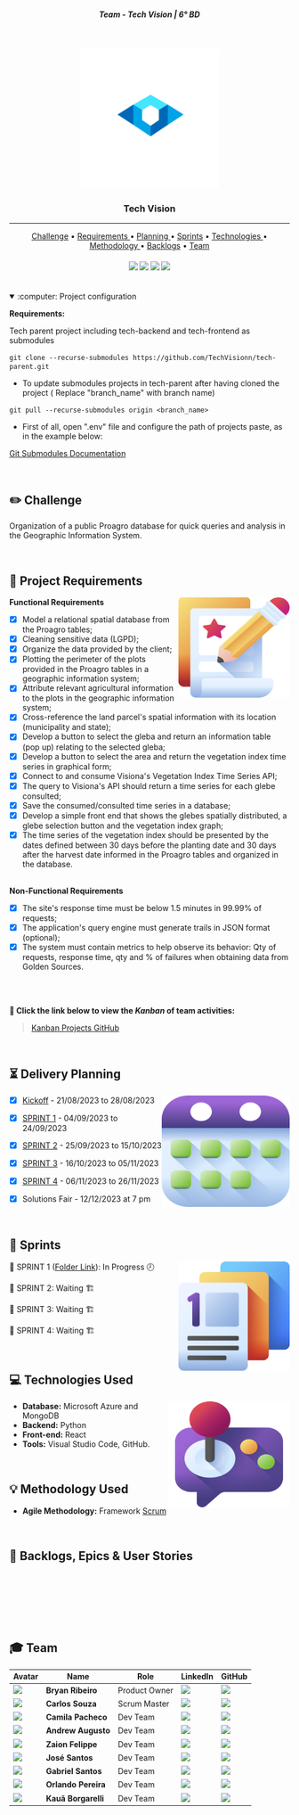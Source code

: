 <h5 align="center"> Team - Tech Vision | 6° BD </h5>

<br>

<p align="center">
<img src ="https://github.com/TechVisionn/tech-parent/blob/main/docs/Images/simbolo%20(sem%20fundo).png" width="250" height="250"/>
 </h3>
<p align="center">

<p align="center">
      <h3 align="center"> Tech Vision </h3>
<p align="center">

<hr>

<p align="center"> 
   <a href="#pencil2-challenge">Challenge</a> •
   <a href ="#dart-project-requirements"> Requirements </a> •
   <a href ="#hourglass_flowing_sand-delivery-planning"> Planning </a> •
   <a href="#date-sprints">Sprints</a> •
   <a href ="#computer-technologies-used"> Technologies </a> •
   <a href ="#bulb-methodology-used"> Methodology </a> •
   <a href="#backlogs">Backlogs</a> •
   <a href="#mortar_board-team">Team</a>
</p>

<h4 align="center"> 
 <a href="https://www.python.org/"><img src = "https://img.shields.io/badge/python-3670A0?style=for-the-badge&logo=python&logoColor=ffdd54"/></a>
 <a href="https://react.dev/"><img src = "https://img.shields.io/badge/react-%2320232a.svg?style=for-the-badge&logo=react&logoColor=%2361DAFB"/></a>
 <a href="https://azure.microsoft.com/pt-br"><img src = "https://img.shields.io/badge/azure-%230072C6.svg?style=for-the-badge&logo=microsoftazure&logoColor=white"/></a>
 <a href="https://flask.palletsprojects.com/en/2.2.x/"><img src = "https://img.shields.io/badge/flask-%23000.svg?style=for-the-badge&logo=flask&logoColor=white"/></a>
</h4>

<br>

<details open><summary>:computer: Project configuration</summary>

**Requirements:**

Tech parent project including tech-backend and tech-frontend as submodules

```
git clone --recurse-submodules https://github.com/TechVisionn/tech-parent.git
```

- To update submodules projects in tech-parent after having cloned the project ( Replace "branch_name" with branch name)

```
git pull --recurse-submodules origin <branch_name>
```

- First of all, open ".env" file and configure the path of projects paste, as in the example below:

[Git Submodules Documentation](https://git-scm.com/book/en/v2/Git-Tools-Submodules)

</details>

<br>

## :pencil2: Challenge

Organization of a public Proagro database for quick queries and analysis in the Geographic Information System.

<br>

## :dart: Project Requirements

<img align="right" width="200" height="180" src="https://github.com/TechVisionn/tech-parent/blob/main/docs/Images/edicao.png">

**Functional Requirements**
  - [x] Model a relational spatial database from the Proagro tables;
  - [x] Cleaning sensitive data (LGPD);
  - [x] Organize the data provided by the client;
  - [x] Plotting the perimeter of the plots provided in the Proagro tables in a geographic information system;
  - [x] Attribute relevant agricultural information to the plots in the geographic information system;
  - [x] Cross-reference the land parcel's spatial information with its location (municipality and state);
  - [x] Develop a button to select the gleba and return an information table (pop up) relating to the selected gleba;
  - [x] Develop a button to select the area and return the vegetation index time series in graphical form;
  - [x] Connect to and consume Visiona's Vegetation Index Time Series API;
  - [x] The query to Visiona's API should return a time series for each glebe consulted;
  - [x] Save the consumed/consulted time series in a database;
  - [x] Develop a simple front end that shows the glebes spatially distributed, a glebe selection button and the vegetation index graph;
  - [x] The time series of the vegetation index should be presented by the dates defined between 30 days before the planting date and 30 days after the harvest date informed in the Proagro tables and organized in the database.<br><br>

**Non-Functional Requirements**
  - [x] The site's response time must be below 1.5 minutes in 99.99% of requests;
  - [x] The application's query engine must generate trails in JSON format (optional);
  - [x] The system must contain metrics to help observe its behavior: Qty of requests, response time, qty and % of failures when obtaining data from Golden Sources.<br><br>

<br>

**:link: Click the link below to view the *Kanban* of team activities:**
> [Kanban Projects GitHub](https://github.com/orgs/TechVisionn/projects/1)

<br>

## :hourglass_flowing_sand: Delivery Planning

<img align="right" width="230" height="200" src="https://github.com/TechVisionn/tech-parent/blob/main/docs/Images/calendario.png">

- [x] [Kickoff](https://github.com/TechVisionn/tech-parent/blob/main/docs/KickOff%20-%20Visiona.pdf) - 21/08/2023 to 28/08/2023

- [x] [SPRINT 1](https://github.com/TechVisionn/tech-parent/blob/main/sprints/sprint-1.md) - 04/09/2023 to 24/09/2023

- [x] [SPRINT 2]() - 25/09/2023 to 15/10/2023

- [x] [SPRINT 3]() - 16/10/2023 to 05/11/2023

- [x] [SPRINT 4]() - 06/11/2023 to 26/11/2023

- [x] Solutions Fair - 12/12/2023 at 7 pm

<br>

## :date: Sprints

<img align="right" width="200" height="196" src="https://github.com/TechVisionn/tech-parent/blob/main/docs/Images/app-de-apresentacao-de-slides.png">

🔖 SPRINT 1 ([Folder Link](https://github.com/TechVisionn/tech-parent/blob/main/sprints/sprint-1.md)): In Progress 🕗

🔖 SPRINT 2: Waiting 🏗️

🔖 SPRINT 3: Waiting 🏗️

🔖 SPRINT 4: Waiting 🏗️

<br>

## :computer: Technologies Used

<img align="right" width="218" height="190" src="https://github.com/TechVisionn/tech-parent/blob/main/docs/Images/contracao-muscular.png">

* **Database:** Microsoft Azure and MongoDB
* **Backend:** Python
* **Front-end:** React
* **Tools:** Visual Studio Code, GitHub.

<br>

## :bulb: Methodology Used

* **Agile Methodology:** Framework [Scrum](https://www.scrum.org/)

<br>

<span id="backlogs">

## :dart: Backlogs, Epics & User Stories

<h1 align="center"> <img src = "" /></h1>

<br>

## :mortar_board: Team 

|Avatar|Name|Role|LinkedIn|GitHub|
| -------- |-------- |-------- |-------- |-------- |
<img src = "https://avatars.githubusercontent.com/u/70216549?v=4" height="50"/> |**Bryan Ribeiro**|Product Owner|[<img src="https://img.shields.io/badge/linkedin-%230077B5.svg?&style=for-the-badge&logo=linkedin&logoColor=white" />](https://www.linkedin.com/in/bryanrribeiro/)|[<img src="https://camo.githubusercontent.com/fbc3df79ffe1a99e482b154b29262ecbb10d6ee4ed22faa82683aa653d72c4e1/68747470733a2f2f696d672e736869656c64732e696f2f62616467652f4769744875622d3130303030303f7374796c653d666f722d7468652d6261646765266c6f676f3d676974687562266c6f676f436f6c6f723d7768697465" />](https://github.com/BryanRibeiro)
<img src = "https://avatars.githubusercontent.com/u/74521818?v=4" height="50"/> |**Carlos Souza**|Scrum Master|[<img src="https://img.shields.io/badge/linkedin-%230077B5.svg?&style=for-the-badge&logo=linkedin&logoColor=white" />](https://www.linkedin.com/in/carlos-fernando-souza-94aa074b/)|[<img src="https://camo.githubusercontent.com/fbc3df79ffe1a99e482b154b29262ecbb10d6ee4ed22faa82683aa653d72c4e1/68747470733a2f2f696d672e736869656c64732e696f2f62616467652f4769744875622d3130303030303f7374796c653d666f722d7468652d6261646765266c6f676f3d676974687562266c6f676f436f6c6f723d7768697465" />](https://github.com/CarlosSouza87)
<img src = "https://avatars.githubusercontent.com/u/64873345?v=4" height="50"/> |**Camila Pacheco**|Dev Team|[<img src="https://img.shields.io/badge/linkedin-%230077B5.svg?&style=for-the-badge&logo=linkedin&logoColor=white" />](https://www.linkedin.com/in/camilaffpacheco/)|[<img src="https://camo.githubusercontent.com/fbc3df79ffe1a99e482b154b29262ecbb10d6ee4ed22faa82683aa653d72c4e1/68747470733a2f2f696d672e736869656c64732e696f2f62616467652f4769744875622d3130303030303f7374796c653d666f722d7468652d6261646765266c6f676f3d676974687562266c6f676f436f6c6f723d7768697465" />](https://github.com/camilaffpacheco)
<img src = "https://avatars.githubusercontent.com/u/81338441?v=4" height="50"/> |**Andrew Augusto**|Dev Team|[<img src="https://img.shields.io/badge/linkedin-%230077B5.svg?&style=for-the-badge&logo=linkedin&logoColor=white" />](https://www.linkedin.com/in/andrew-augusto-778585127/)|[<img src="https://camo.githubusercontent.com/fbc3df79ffe1a99e482b154b29262ecbb10d6ee4ed22faa82683aa653d72c4e1/68747470733a2f2f696d672e736869656c64732e696f2f62616467652f4769744875622d3130303030303f7374796c653d666f722d7468652d6261646765266c6f676f3d676974687562266c6f676f436f6c6f723d7768697465" />](https://github.com/AndrewAugusto)
<img src = "https://avatars.githubusercontent.com/u/81268185?v=4" height="50"/> |**Zaion Felippe**|Dev Team|[<img src="https://img.shields.io/badge/linkedin-%230077B5.svg?&style=for-the-badge&logo=linkedin&logoColor=white" />](https://www.linkedin.com/in/zaion-gomes-b17657214/)|[<img src="https://camo.githubusercontent.com/fbc3df79ffe1a99e482b154b29262ecbb10d6ee4ed22faa82683aa653d72c4e1/68747470733a2f2f696d672e736869656c64732e696f2f62616467652f4769744875622d3130303030303f7374796c653d666f722d7468652d6261646765266c6f676f3d676974687562266c6f676f436f6c6f723d7768697465" />](https://github.com/ZaionKun)
<img src = "https://avatars.githubusercontent.com/u/80988756?v=4" height="50"/> |**José Santos**|Dev Team|[<img src="https://img.shields.io/badge/linkedin-%230077B5.svg?&style=for-the-badge&logo=linkedin&logoColor=white" />](https://www.linkedin.com/in/jos%C3%A9-maria-reis-dos-santos/)|[<img src="https://camo.githubusercontent.com/fbc3df79ffe1a99e482b154b29262ecbb10d6ee4ed22faa82683aa653d72c4e1/68747470733a2f2f696d672e736869656c64732e696f2f62616467652f4769744875622d3130303030303f7374796c653d666f722d7468652d6261646765266c6f676f3d676974687562266c6f676f436f6c6f723d7768697465" />](https://github.com/Jose-dos-santos)
<img src = "https://avatars.githubusercontent.com/u/48994698?v=4" height="50"/> |**Gabriel Santos**|Dev Team|[<img src="https://img.shields.io/badge/linkedin-%230077B5.svg?&style=for-the-badge&logo=linkedin&logoColor=white" />](https://www.linkedin.com/in/gabriel-santos-87922b170/)|[<img src="https://camo.githubusercontent.com/fbc3df79ffe1a99e482b154b29262ecbb10d6ee4ed22faa82683aa653d72c4e1/68747470733a2f2f696d672e736869656c64732e696f2f62616467652f4769744875622d3130303030303f7374796c653d666f722d7468652d6261646765266c6f676f3d676974687562266c6f676f436f6c6f723d7768697465" />](https://github.com/gabrieljssantos)
<img src = "https://avatars.githubusercontent.com/u/71853528?v=4" height="50"/> |**Orlando Pereira**|Dev Team|[<img src="https://img.shields.io/badge/linkedin-%230077B5.svg?&style=for-the-badge&logo=linkedin&logoColor=white" />](https://www.linkedin.com/in/orlando-pereira-a09ba9214/)|[<img src="https://camo.githubusercontent.com/fbc3df79ffe1a99e482b154b29262ecbb10d6ee4ed22faa82683aa653d72c4e1/68747470733a2f2f696d672e736869656c64732e696f2f62616467652f4769744875622d3130303030303f7374796c653d666f722d7468652d6261646765266c6f676f3d676974687562266c6f676f436f6c6f723d7768697465" />](https://github.com/Orlandi-a11)
<img src = "https://avatars.githubusercontent.com/u/79945984?v=4" height="50"/> |**Kauã Borgarelli**|Dev Team|[<img src="https://img.shields.io/badge/linkedin-%230077B5.svg?&style=for-the-badge&logo=linkedin&logoColor=white" />](https://www.linkedin.com/in/kau%C3%A3-borgarelli-5bb67220a/)|[<img src="https://camo.githubusercontent.com/fbc3df79ffe1a99e482b154b29262ecbb10d6ee4ed22faa82683aa653d72c4e1/68747470733a2f2f696d672e736869656c64732e696f2f62616467652f4769744875622d3130303030303f7374796c653d666f722d7468652d6261646765266c6f676f3d676974687562266c6f676f436f6c6f723d7768697465" />](https://github.com/Borgarelli)

<br>


